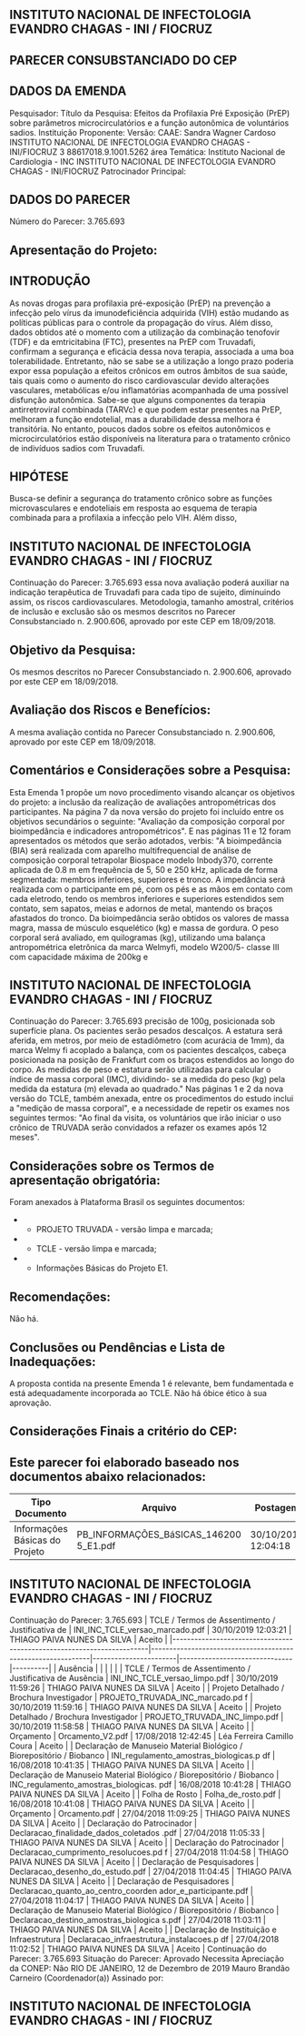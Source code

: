 ## INSTITUTO NACIONAL DE INFECTOLOGIA EVANDRO CHAGAS - INI / FIOCRUZ

## PARECER CONSUBSTANCIADO DO CEP
## DADOS DA EMENDA
Pesquisador:
Título da Pesquisa: Efeitos da Profilaxia Pré Exposição (PrEP) sobre parâmetros microcirculatórios e a função autonômica de voluntários sadios.
Instituição Proponente:
Versão:
CAAE:
Sandra Wagner Cardoso
INSTITUTO NACIONAL DE INFECTOLOGIA EVANDRO CHAGAS - INI/FIOCRUZ
3
88617018.9.1001.5262
área Temática:
Instituto Nacional de Cardiologia - INC
INSTITUTO NACIONAL DE INFECTOLOGIA EVANDRO CHAGAS - INI/FIOCRUZ
Patrocinador Principal:
## DADOS DO PARECER
Número do Parecer:
3.765.693
## Apresentação do Projeto:
## INTRODUÇÃO
As  novas  drogas  para  profilaxia  pré-exposição  (PrEP)  na  prevenção  a  infecção  pelo  vírus  da imunodeficiência adquirida (VIH) estão mudando as políticas públicas para o controle da propagação do vírus. Além disso, dados obtidos até o momento com a utilização da combinação tenofovir (TDF) e da emtricitabina (FTC), presentes na PrEP com Truvadafi, confirmam a segurança e eficácia dessa nova terapia, associada a uma boa tolerabilidade. Entretanto, não se sabe se a utilização a longo prazo poderia expor essa população a efeitos crônicos em outros âmbitos de sua saúde, tais quais como o aumento do risco cardiovascular devido alterações vasculares, metabólicas e/ou inflamatórias acompanhada de uma possível disfunção autonômica. Sabe-se que alguns componentes da terapia antirretroviral combinada (TARVc) e que podem estar presentes na PrEP, melhoram a função endotelial, mas a durabilidade dessa melhora é transitória. No entanto, poucos dados sobre os efeitos autonômicos e microcirculatórios estão disponíveis na literatura para o tratamento crônico de indivíduos sadios com Truvadafi.
## HIPÓTESE
Busca-se definir a segurança do tratamento crônico sobre as funções microvasculares e endoteliais em resposta ao esquema de terapia combinada para a profilaxia a infecção pelo VIH. Além disso,
## INSTITUTO NACIONAL DE INFECTOLOGIA EVANDRO CHAGAS - INI / FIOCRUZ

Continuação do Parecer: 3.765.693
essa nova avaliação poderá auxiliar na indicação terapêutica de Truvadafi para cada tipo de sujeito, diminuindo assim, os riscos cardiovasculares.
Metodologia, tamanho amostral, critérios de inclusão e exclusão são os mesmos descritos no Parecer Consubstanciado n. 2.900.606, aprovado por este CEP em 18/09/2018.
## Objetivo da Pesquisa:
Os mesmos descritos no Parecer Consubstanciado n. 2.900.606, aprovado por este CEP em 18/09/2018.
## Avaliação dos Riscos e Benefícios:
A mesma avaliação contida no Parecer Consubstanciado n. 2.900.606, aprovado por este CEP em 18/09/2018.
## Comentários e Considerações sobre a Pesquisa:
Esta Emenda 1 propõe um novo procedimento visando alcançar os objetivos do projeto: a inclusão da realização de avaliações antropométricas dos participantes.
Na página 7 da nova versão do projeto foi incluído entre os objetivos secundários o seguinte: "Avaliação da composição corporal por bioimpedância e indicadores antropométricos". E nas páginas 11 e 12 foram apresentados os métodos que serão adotados, verbis:
"A bioimpedância (BIA) será realizada com aparelho multifrequencial de análise de composição corporal tetrapolar Biospace modelo Inbody370, corrente aplicada de 0.8 m em frequência de 5, 50 e 250 kHz, aplicada de forma segmentada: membros inferiores, superiores e tronco. A impedância será realizada com o participante em pé, com os pés e as mãos em contato com cada eletrodo, tendo os membros inferiores e superiores estendidos sem contato, sem sapatos, meias e adornos de metal, mantendo os braços afastados do tronco. Da bioimpedância serão obtidos os valores de massa magra, massa de músculo esquelético (kg) e massa de gordura.
O peso corporal será avaliado, em quilogramas (kg), utilizando uma balança antropométrica eletrônica da marca Welmyfi, modelo W200/5- classe III com capacidade máxima de 200kg e
## INSTITUTO NACIONAL DE INFECTOLOGIA EVANDRO CHAGAS - INI / FIOCRUZ

Continuação do Parecer: 3.765.693
precisão de 100g, posicionada sob superfície plana. Os pacientes serão pesados descalços.
A estatura será aferida, em metros, por meio de estadiômetro (com acurácia de 1mm), da marca Welmy fi acoplado a balança, com os pacientes descalços, cabeça posicionada na posição de Frankfurt com os braços estendidos ao longo do corpo. As medidas de peso e estatura serão utilizadas para calcular o índice de massa corporal (IMC), dividindo- se a medida do peso (kg) pela medida da estatura (m) elevada ao quadrado."
Nas páginas 1 e 2 da nova versão do TCLE, também anexada, entre os procedimentos do estudo inclui a "medição de massa corporal", e a necessidade de repetir os exames nos seguintes termos: "Ao final da visita, os voluntários que irão iniciar o uso crônico de TRUVADA serão convidados a refazer os exames após 12 meses".
## Considerações sobre os Termos de apresentação obrigatória:
Foram anexados à Plataforma Brasil os seguintes documentos:
- - PROJETO TRUVADA - versão limpa e marcada;
- - TCLE - versão limpa e marcada;
- - Informações Básicas do Projeto E1.
## Recomendações:
Não há.
## Conclusões ou Pendências e Lista de Inadequações:
A proposta contida na presente Emenda 1 é relevante, bem fundamentada e está adequadamente incorporada ao TCLE. Não há óbice ético à sua aprovação.
## Considerações Finais a critério do CEP:
## Este parecer foi elaborado baseado nos documentos abaixo relacionados:
| Tipo Documento                 | Arquivo                                | Postagem            | Autor   | Situação   |
|--------------------------------|----------------------------------------|---------------------|---------|------------|
| Informações Básicas do Projeto | PB_INFORMAÇÕES_BáSICAS_146200 5_E1.pdf | 30/10/2019 12:04:18 |         | Aceito     |
## INSTITUTO NACIONAL DE INFECTOLOGIA EVANDRO CHAGAS - INI / FIOCRUZ

Continuação do Parecer: 3.765.693
| TCLE / Termos de Assentimento / Justificativa de                      | INI_INC_TCLE_versao_marcado.pdf                             | 30/10/2019 12:03:21   | THIAGO PAIVA NUNES DA SILVA   | Aceito   |
|-----------------------------------------------------------------------|-------------------------------------------------------------|-----------------------|-------------------------------|----------|
| Ausência                                                              |                                                             |                       |                               |          |
| TCLE / Termos de Assentimento / Justificativa de Ausência             | INI_INC_TCLE_versao_limpo.pdf                               | 30/10/2019 11:59:26   | THIAGO PAIVA NUNES DA SILVA   | Aceito   |
| Projeto Detalhado / Brochura Investigador                             | PROJETO_TRUVADA_INC_marcado.pd f                            | 30/10/2019 11:59:16   | THIAGO PAIVA NUNES DA SILVA   | Aceito   |
| Projeto Detalhado / Brochura Investigador                             | PROJETO_TRUVADA_INC_limpo.pdf                               | 30/10/2019 11:58:58   | THIAGO PAIVA NUNES DA SILVA   | Aceito   |
| Orçamento                                                             | Orcamento_V2.pdf                                            | 17/08/2018 12:42:45   | Léa Ferreira Camillo Coura    | Aceito   |
| Declaração de Manuseio Material Biológico / Biorepositório / Biobanco | INI_regulamento_amostras_biologicas.p df                    | 16/08/2018 10:41:35   | THIAGO PAIVA NUNES DA SILVA   | Aceito   |
| Declaração de Manuseio Material Biológico / Biorepositório / Biobanco | INC_regulamento_amostras_biologicas. pdf                    | 16/08/2018 10:41:28   | THIAGO PAIVA NUNES DA SILVA   | Aceito   |
| Folha de Rosto                                                        | Folha_de_rosto.pdf                                          | 16/08/2018 10:41:08   | THIAGO PAIVA NUNES DA SILVA   | Aceito   |
| Orçamento                                                             | Orcamento.pdf                                               | 27/04/2018 11:09:25   | THIAGO PAIVA NUNES DA SILVA   | Aceito   |
| Declaração do Patrocinador                                            | Declaracao_finalidade_dados_coletados .pdf                  | 27/04/2018 11:05:33   | THIAGO PAIVA NUNES DA SILVA   | Aceito   |
| Declaração do Patrocinador                                            | Declaracao_cumprimento_resolucoes.pd f                      | 27/04/2018 11:04:58   | THIAGO PAIVA NUNES DA SILVA   | Aceito   |
| Declaração de Pesquisadores                                           | Declaracao_desenho_do_estudo.pdf                            | 27/04/2018 11:04:45   | THIAGO PAIVA NUNES DA SILVA   | Aceito   |
| Declaração de Pesquisadores                                           | Declaracao_quanto_ao_centro_coorden ador_e_participante.pdf | 27/04/2018 11:04:17   | THIAGO PAIVA NUNES DA SILVA   | Aceito   |
| Declaração de Manuseio Material Biológico / Biorepositório / Biobanco | Declaracao_destino_amostras_biologica s.pdf                 | 27/04/2018 11:03:11   | THIAGO PAIVA NUNES DA SILVA   | Aceito   |
| Declaração de Instituição e Infraestrutura                            | Declaracao_infraestrutura_instalacoes.p df                  | 27/04/2018 11:02:52   | THIAGO PAIVA NUNES DA SILVA   | Aceito   |
Continuação do Parecer: 3.765.693
Situação do Parecer: Aprovado
Necessita Apreciação da CONEP:
Não
RIO DE JANEIRO, 12 de Dezembro de 2019
Mauro Brandão Carneiro (Coordenador(a)) Assinado por:
## INSTITUTO NACIONAL DE INFECTOLOGIA EVANDRO CHAGAS - INI / FIOCRUZ
